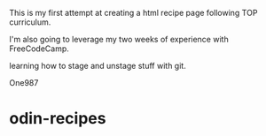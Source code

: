 This is my first attempt at creating a html recipe page following TOP 
curriculum. 

I'm also going to leverage my two weeks of experience with FreeCodeCamp.

learning how to stage and unstage stuff with git.

One987

# odin-recipes
